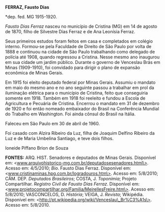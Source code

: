 **FERRAZ, Fausto Dias**

\*dep. fed. MG 1915-1920.

*Fausto Dias Ferraz* nasceu no município de Cristina (MG) em 14 de
agosto de 1870, filho de Silvestre Dias Ferraz e de Ana Leonísia Ferraz.

Seus primeiros estudos foram feitos em casa e completados em colégio
interno. Formou-se pela Faculdade de Direito de São Paulo por volta de
1888 e continuou na cidade de São Paulo trabalhando como delegado de
polícia até 1908, quando regressou a Cristina. Nesse mesmo ano inaugurou
em sua cidade um jardim público. Durante o governo de Venceslau Brás em
Minas (1909-1910), foi convidado para dirigir o plano de expansão
econômica de Minas Gerais.

Em 1915 foi eleito deputado federal por Minas Gerais. Assumiu o mandato
em maio do mesmo ano e no ano seguinte passou a trabalhar em prol da
iluminação elétrica para o município de Cristina, feito que conseguiria
somente em 1918. Também em 1918 foi reeleito e fundou a Escola de
Agricultura e Pecuária de Cristina. Encerrou o mandato em 31 de dezembro
de 1920 e foi então nomeado embaixador do Brasil na Conferência Mundial
do Trabalho em Washington. Foi ainda cônsul do Brasil na Itália.

Faleceu em São Paulo em 30 de abril de 1960.

Foi casado com Alzira Ribeiro da Luz, filha de Joaquim Delfino Ribeiro
da Luz e de Maria Umbelina Santiago, e teve dois filhos.

Ioneide Piffano Brion de Souza

**FONTES:** ARQ. HIST. Senadores e deputados de Minas Gerais. Disponível
em: \<www.arquivohistorico-mg.com.br/deputadosesenadores.html\>. Acesso
em: 4/5/2010; *Bio*. Fausto Dias Ferraz. Disponível em:
\<www.cristinaminas.hpg.com.br/logradouros.htm\>. Acesso em: 5/8/2010;
CÂM. DEP. *Deputados Brasileiros*; COSTA, J. *Toponímia*; Projeto
Compartilhar. *Registro Civil de Fausto Dias Ferraz*. Disponível em:
\<www.projetocompartilhar.org/Familia/MeirellesFreire.htm\>. Acesso em:
5/8/2010; VASCONCELOS, D. *História*; VEIGA, J. *Revista*; Wikipédia.
Disponível em: \<http://pt.wikipedia.org/wiki/Venceslau\_Br%C3%A1s\>.
Acesso em: 5/8/2010.
